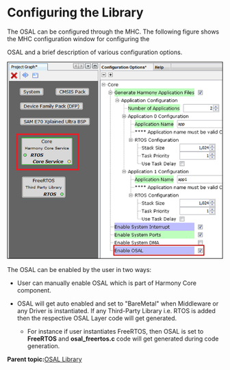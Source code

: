 # Configuring the Library

The OSAL can be configured through the MHC. The following figure shows the MHC configuration window for configuring the

OSAL and a brief description of various configuration options.

![osal_configuration](GUID-41C55EF2-FF26-4AB4-9BE1-841C2C61A251-low.png)

The OSAL can be enabled by the user in two ways:

-   User can manually enable OSAL which is part of Harmony Core component.

-   OSAL will get auto enabled and set to "BareMetal" when Middleware or any Driver is instantiated. If any Third-Party Library i.e. RTOS is added then the respective OSAL Layer code will get generated.

    -   For instance if user instantiates FreeRTOS, then OSAL is set to **FreeRTOS** and **osal\_freertos.c** code will get generated during code generation.


**Parent topic:**[OSAL Library](GUID-8AEFE0B0-CE35-4F99-ACF4-7C8E10D3BBB6.md)

